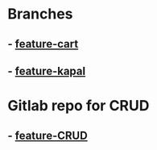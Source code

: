 # Branches

## - [feature-cart](https://github.com/sandywonka/sirclo/tree/sandywonka-feature-cart)
## - [feature-kapal](https://github.com/sandywonka/sirclo/tree/sandywonka-feature-kapal)

# Gitlab repo for CRUD
## - [feature-CRUD](https://gitlab.com/sandywonka/sirclo-crud)
